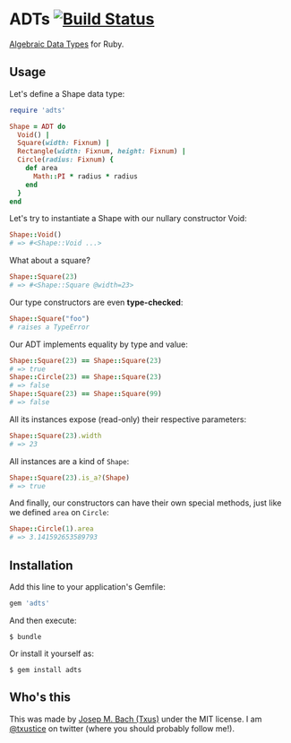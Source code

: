 # ADTs [![Build Status](https://secure.travis-ci.org/txus/adts.png)](http://travis-ci.org/txus/adts)

[Algebraic Data Types][adts] for Ruby.

## Usage

Let's define a Shape data type:

```ruby
require 'adts'

Shape = ADT do
  Void() |
  Square(width: Fixnum) |
  Rectangle(width: Fixnum, height: Fixnum) |
  Circle(radius: Fixnum) {
    def area
      Math::PI * radius * radius
    end
  }
end
```

Let's try to instantiate a Shape with our nullary constructor Void:

```ruby
Shape::Void()
# => #<Shape::Void ...>
```

What about a square?

```ruby
Shape::Square(23)
# => #<Shape::Square @width=23>
```

Our type constructors are even **type-checked**:

```ruby
Shape::Square("foo")
# raises a TypeError
```

Our ADT implements equality by type and value:

```ruby
Shape::Square(23) == Shape::Square(23)
# => true
Shape::Circle(23) == Shape::Square(23)
# => false
Shape::Square(23) == Shape::Square(99)
# => false
```

All its instances expose (read-only) their respective parameters:

```ruby
Shape::Square(23).width
# => 23
```

All instances are a kind of `Shape`:

```ruby
Shape::Square(23).is_a?(Shape)
# => true
```

And finally, our constructors can have their own special methods, just like we
defined `area` on `Circle`:

```ruby
Shape::Circle(1).area
# => 3.141592653589793
```

## Installation

Add this line to your application's Gemfile:

```ruby
gem 'adts'
```

And then execute:

    $ bundle

Or install it yourself as:

    $ gem install adts

## Who's this

This was made by [Josep M. Bach (Txus)](http://blog.txus.io) under the MIT
license. I am [@txustice][twitter] on twitter (where you should probably follow
me!).

[twitter]: https://twitter.com/txustice
[adts]: http://en.wikipedia.org/wiki/Algebraic_data_type

